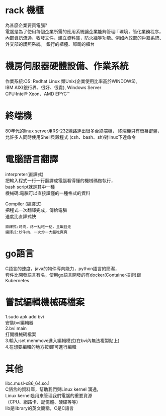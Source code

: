 **rack 機櫃**
==
為甚麼企業要買電腦?  
電腦是為了使用每個企業所需的應用系統讓企業能夠管理IT環境，簡化業務程序，內部資訊流通，收發文件，建立資料庫，防火牆等功能。例如內政部的戶籍系統、外交部的護照系統。
銀行的櫃檯、郵局的櫃台  

**機房伺服器硬體設備、作業系統**
==
作業系統:OS: Redhat Linux 類Unix(企業使用比率高於WINDOWS),   
IBM AIX(銀行界、很好、很貴), Windows Server  
CPU:Intel® Xeon、AMD EPYC™  

**終端機**
==
80年代的linux server用RS-232線路連出很多台終端機，
終端機只有螢幕鍵盤，允許多人同時使用Shell貝殼程式
(csh、bash、sh)對linux下達命令

**電腦語言翻譯**
==
interpreter(直譯式)  
把輸入程式一行一行翻譯成電腦看得懂的機械碼做執行，  
bash script就是其中一種  
機械碼:電腦可以直接讀懂的一種格式的資料  

Compiler (編譯式)  
把程式一次翻譯完成，傳給電腦  
速度比直譯式快  
```
直譯式:烤肉，烤一點吃一點，且戰且走
編譯式:炒牛肉，一次炒一大盤吃爽爽
```

**go語言**
==
C語言的速度，java的物件導向能力，python語言的簡潔，  
套件比開發語言有名，使用go語言開發的有docker(Container技術)跟Kubernetes    

**嘗試編輯機械碼檔案**
==
1.sudo apk add bvi  
安裝bvi編輯器  
2.bvi main  
打開機械碼檔案  
3.輸入:set memmove進入編輯模式(在bvi內無法複製貼上)  
4.在想要編輯的地方按i即可進行編輯  


**其他**
==
libc.musl-x86_64.so.1  
C語言的資料庫，幫助我們與Linux kernel 溝通，  
Linux kernel是用來管理我們電腦的重要資源  
（CPU、網路卡、記憶體、硬碟等等）  
lib是library的英文簡稱，C是C語言  
